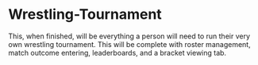 # Wrestling-Tournament
This, when finished, will be everything a person will need to run their very own wrestling tournament. This will be complete with roster management, match outcome entering, leaderboards, and a bracket viewing tab.
